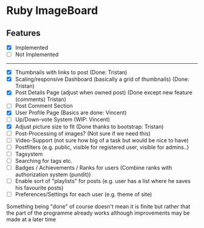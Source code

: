 # Ruby ImageBoard

## Features
- [x] Implemented
- [ ] Not Implemented

---
- [x] Thumbnails with links to post (Done: Tristan)
- [x] Scaling/responsive Dashboard (basically a grid of thumbnails) (Done: Tristan)
- [x] Post Details Page (adjust when owned post) (Done except new feature (comments) Tristan)
- [ ] Post Comment Section
- [x] User Profile Page (Basics are done: Vincent)
- [ ] Up/Down-vote System (WIP: Vincent)
- [x] Adjust picture size to fit (Done thanks to bootstrap: Tristan)
- [ ] Post-Processing of images? (Not sure if we need this)
- [ ] Video-Support (not sure how big of a task but would be nice to have)
- [ ] Postfilters (e.g. public, visible for registered user, visible for admins..)
- [ ] Tagsystem
- [ ] Searching for tags etc.
- [ ] Badges / Achievements / Ranks for users (Combine ranks with authorization system (pundit))
- [ ] Enable sort of "playlists" for posts (e.g. user has a list where he saves his favourite posts)
- [ ] Preferences/Settings for each user (e.g. theme of site)

Something being "done" of course doesn't mean it is finite but rather that the part of the programme already works
although improvements may be made at a later time